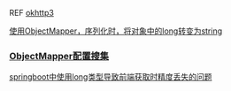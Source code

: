 REF
[okhttp3](https://www.jianshu.com/p/da4a806e599b)

[使用ObjectMapper，序列化时，将对象中的long转变为string](https://blog.csdn.net/A79800/article/details/121284623)

### [ObjectMapper配置搜集](https://www.jianshu.com/p/cfa1a6fba1e8)

[springboot中使用long类型导致前端获取时精度丢失的问题](http://www.manongjc.com/detail/25-kxvtqevihmvirbh.html)